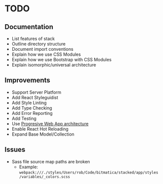TODO
====

Documentation
-------------

- List features of stack
- Outline directory structure
- Document import conventions
- Explain how we use CSS Modules
- Explain how we use Bootstrap with CSS Modules
- Explain isomorphic/universal architecture


Improvements
------------

- Support Server Platform
- Add React Styleguidist
- Add Style Linting
- Add Type Checking
- Add Error Reporting
- Add Testing
- Use [Progresive Web App architecture](https://developers.google.com/web/progressive-web-apps/)
- Enable React Hot Reloading
- Expand Base Model/Collection


Issues
------

- Sass file source map paths are broken
  - Example: `webpack:///./styles/Users/rob/Code/bitmatica/stacked/app/styles/variables/_colors.scss`

